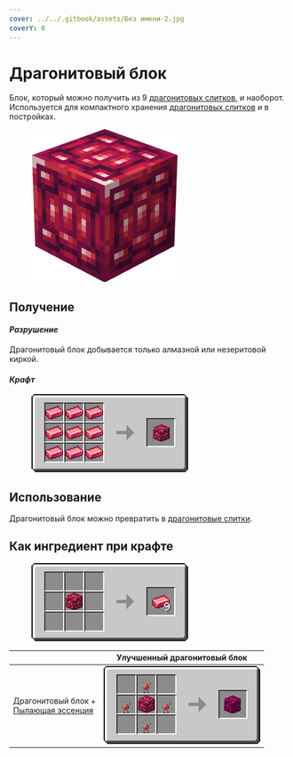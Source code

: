 ```yaml
---
cover: ../../.gitbook/assets/Без имени-2.jpg
coverY: 0
---
```


# Драгонитовый блок

Блок, который можно получить из 9 [драгонитовых слитков](../materialy/metally-i-mineraly/dragonitovyi-slitok.md), и наоборот. Используется для компактного хранения [драгонитовых слитков](../materialy/metally-i-mineraly/dragonitovyi-slitok.md) и в постройках.

<figure><img src="../../.gitbook/assets/red_ore_block (1).png" alt=""><figcaption></figcaption></figure>

## Получение

#### _Разрушение_

Драгонитовый блок добывается только алмазной или незеритовой киркой.

#### _Крафт_

<figure><img src="../../.gitbook/assets/red_ore_block_result-x1.png" alt=""><figcaption></figcaption></figure>

## Использование

Драгонитовый блок можно превратить в [драгонитовые слитки](../materialy/metally-i-mineraly/dragonitovyi-slitok.md).

## Как ингредиент при крафте

<figure><img src="../../.gitbook/assets/red_ore_ingot_result-multi.png" alt=""><figcaption></figcaption></figure>

|                                                                                                    | Улучшенный драгонитовый блок                                                                   |
| -------------------------------------------------------------------------------------------------- | ---------------------------------------------------------------------------------------------- |
| <p>Драгонитовый блок +<br><a href="../essencii/pylayushaya-essenciya.md">Пылающая эссенция</a></p> | <img src="../../.gitbook/assets/red_ore_block_improved.png" alt="Этап 1" data-size="original"> |
